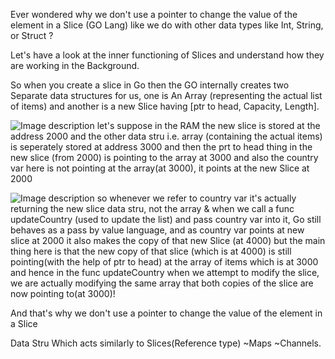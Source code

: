 Ever wondered why we don't use a pointer to change the value of the element in a Slice (GO Lang) like we do with other data types like Int, String, or Struct ?

Let's have a look at the inner functioning of Slices and understand how they are working in the Background.

So when you create a slice in Go then the GO internally creates two Separate data structures for us, one is An Array (representing the actual list of items) and another is a new Slice having [ptr to head, Capacity, Length].

![Image description](https://dev-to-uploads.s3.amazonaws.com/uploads/articles/wagvw0kea3larz4spnxw.jpg)
let's suppose in the RAM the new slice is stored at the address 2000 and the other data stru i.e. array (containing the actual items) is seperately stored at address 3000 and then the prt to head thing in the new slice (from 2000) is pointing to the array at 3000 and also the country var here is not pointing at the array(at 3000), it points at the new Slice at 2000 

![Image description](https://dev-to-uploads.s3.amazonaws.com/uploads/articles/axqdzyizavpn80gjdlf0.jpg)
so whenever we refer to country var it's actually returning the new slice data stru, not the array & when we call a func updateCountry (used to update the list) and pass country var into it, Go still behaves as a pass by value language, and as country var points at new slice at 2000 it also makes the copy of that new Slice (at 4000) but the main thing here is that the new copy of that slice (which is at 4000) is still pointing(with the help of ptr to head) at the array of items which is at 3000 and hence in the func updateCountry when we attempt to modify the slice, we are actually modifying the same array that both copies of the slice are now pointing to(at 3000)!

And that's why we don't use a pointer to change the value of the element in a Slice

Data Stru Which acts similarly to Slices(Reference type)
~Maps
~Channels.
